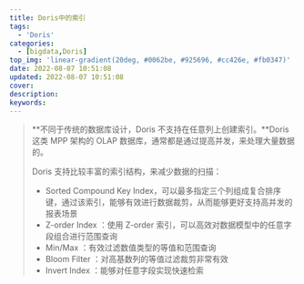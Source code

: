 ```yaml
---
title: Doris中的索引
tags:
  - 'Doris'
categories:
  - [bigdata,Doris]
top_img: 'linear-gradient(20deg, #0062be, #925696, #cc426e, #fb0347)'
date: 2022-08-07 10:51:08
updated: 2022-08-07 10:51:08
cover:
description:
keywords:
---
```


> **不同于传统的数据库设计，Doris 不支持在任意列上创建索引。**Doris 这类 MPP 架构的 OLAP 数据库，通常都是通过提高并发，来处理大量数据的。
>
> Doris 支持比较丰富的索引结构，来减少数据的扫描：
>
> - Sorted Compound Key Index，可以最多指定三个列组成复合排序键，通过该索引，能够有效进行数据裁剪，从而能够更好支持高并发的报表场景
> - Z-order Index ：使用 Z-order 索引，可以高效对数据模型中的任意字段组合进行范围查询
> - Min/Max ：有效过滤数值类型的等值和范围查询
> - Bloom Filter ：对高基数列的等值过滤裁剪非常有效
> - Invert Index ：能够对任意字段实现快速检索

